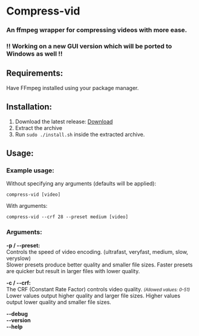 # Compress-vid
### An ffmpeg wrapper for compressing videos with more ease.
### !! Working on a new GUI version which will be ported to Windows as well !!

## Requirements:
Have FFmpeg installed using your package manager.

## Installation:
1. Download the latest release: [Download](https://github.com/JustSypth/compress-vid/releases/latest/download/compress-vid.tar)
2. Extract the archive
3. Run `sudo ./install.sh` inside the extracted archive.

## Usage:
### Example usage:
Without specifying any arguments (defaults will be applied):
```
compress-vid [video]
```
With arguments:
```
compress-vid --crf 28 --preset medium [video]
```


### Arguments:

**-p / --preset:**  
    Controls the speed of video encoding. (ultrafast, veryfast, medium, slow, veryslow)  
    Slower presets produce better quality and smaller file sizes. Faster presets are quicker but result in larger files with lower quality.

**-c / --crf:**  
    The CRF (Constant Rate Factor) controls video quality. <small>*(Allowed values: 0-51)*</small>  
    Lower values output higher quality and larger file sizes. Higher values output lower quality and smaller file sizes.


**--debug**  
**--version**  
**--help**

